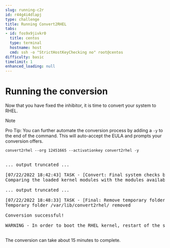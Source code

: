 ```yaml
---
slug: running-c2r
id: r44g4i4dlapj
type: challenge
title: Running Convert2RHEL
tabs:
- id: fos9x9jivkr0
  title: centos
  type: terminal
  hostname: host
  cmd: ssh -o "StrictHostKeyChecking no" root@centos
difficulty: basic
timelimit: 1
enhanced_loading: null
---
```


Running the conversion
===
Now that you have fixed the inhibitor, it is time to convert your system to RHEL.

> [!NOTE]
> Pro Tip: You can further automate the conversion process by adding a `-y` to the end of the command. This will auto-accept the EULA and prompts your conversion offers.

```bash,run
convert2rhel --org 12451665 --activationkey convert2rhel -y
```

<pre class='file'>

... output truncated ...

[07/22/2022 18:42:43] TASK - [Convert: Final system checks before main conversion] **************
Comparing the loaded kernel modules with the modules available in the following RHEL kernel packages available in the enabled repositories:

... output truncated ...

[07/22/2022 18:48:33] TASK - [Final: Remove temporary folder /var/lib/convert2rhel/] ************
Temporary folder /var/lib/convert2rhel/ removed

Conversion successful!

WARNING - In order to boot the RHEL kernel, restart of the system is needed.

</pre>

The conversion can take about 15 minutes to complete.
